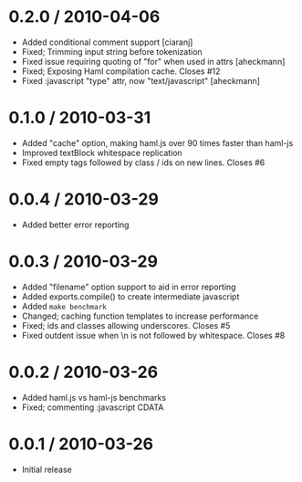 
0.2.0 / 2010-04-06
==================

  * Added conditional comment support [ciaranj]
  * Fixed; Trimming input string before tokenization
  * Fixed issue requiring quoting of "for" when used in attrs [aheckmann]
  * Fixed; Exposing Haml compilation cache. Closes #12
  * Fixed :javascript "type" attr, now "text/javascript" [aheckmann]

0.1.0 / 2010-03-31
==================

  * Added "cache" option, making haml.js over 90 times faster than haml-js
  * Improved textBlock whitespace replication
  * Fixed empty tags followed by class / ids on new lines. Closes #6

0.0.4 / 2010-03-29
==================

  * Added better error reporting

0.0.3 / 2010-03-29
==================

  * Added "filename" option support to aid in error reporting
  * Added exports.compile() to create intermediate javascript
  * Added `make benchmark`
  * Changed; caching function templates to increase performance
  * Fixed; ids and classes allowing underscores. Closes #5
  * Fixed outdent issue when \n is not followed by whitespace. Closes #8

0.0.2 / 2010-03-26
==================

  * Added haml.js vs haml-js benchmarks
  * Fixed; commenting :javascript CDATA

0.0.1 / 2010-03-26
==================

  * Initial release
